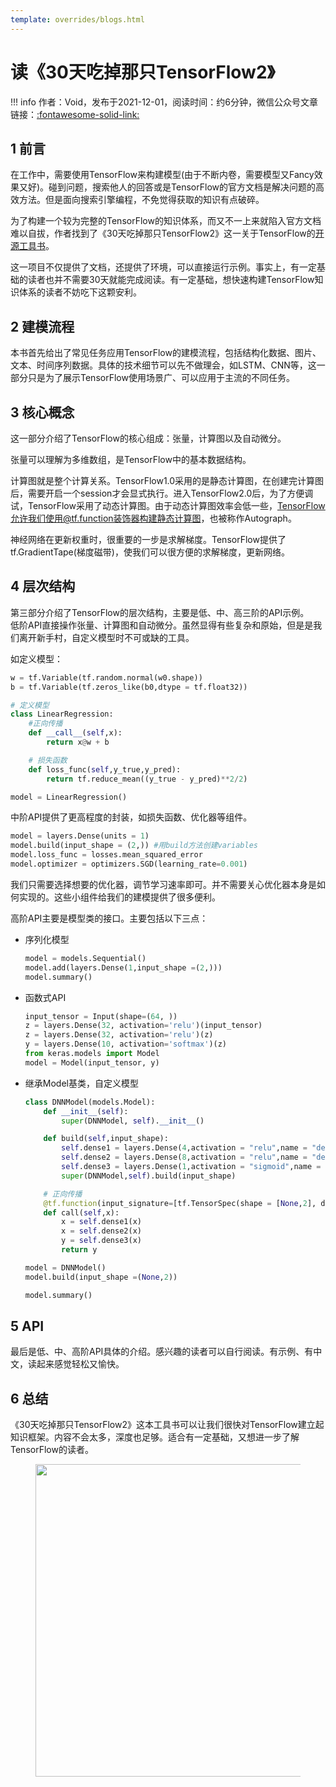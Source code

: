 ```yaml
---
template: overrides/blogs.html
---
```


# 读《30天吃掉那只TensorFlow2》

!!! info
    作者：Void，发布于2021-12-01，阅读时间：约6分钟，微信公众号文章链接：[:fontawesome-solid-link:](https://mp.weixin.qq.com/s/z2uBxwe8UNDXWMDNS_k-Gg)

## 1 前言

在工作中，需要使用TensorFlow来构建模型(由于不断内卷，需要模型又Fancy效果又好)。碰到问题，搜索他人的回答或是TensorFlow的官方文档是解决问题的高效方法。但是面向搜索引擎编程，不免觉得获取的知识有点破碎。  

为了构建一个较为完整的TensorFlow的知识体系，而又不一上来就陷入官方文档难以自拔，作者找到了《30天吃掉那只TensorFlow2》这一关于TensorFlow的[开源工具书](https://jackiexiao.github.io/eat_tensorflow2_in_30_days/chinese/ '30天吃掉那只TensorFlow2')。  

这一项目不仅提供了文档，还提供了环境，可以直接运行示例。事实上，有一定基础的读者也并不需要30天就能完成阅读。有一定基础，想快速构建TensorFlow知识体系的读者不妨吃下这颗安利。

## 2 建模流程

本书首先给出了常见任务应用TensorFlow的建模流程，包括结构化数据、图片、文本、时间序列数据。具体的技术细节可以先不做理会，如LSTM、CNN等，这一部分只是为了展示TensorFlow使用场景广、可以应用于主流的不同任务。

## 3 核心概念

这一部分介绍了TensorFlow的核心组成：张量，计算图以及自动微分。  

张量可以理解为多维数组，是TensorFlow中的基本数据结构。  

计算图就是整个计算关系。TensorFlow1.0采用的是静态计算图，在创建完计算图后，需要开启一个session才会显式执行。进入TensorFlow2.0后，为了方便调试，TensorFlow采用了动态计算图。由于动态计算图效率会低一些，TensorFlow允许我们使用@tf.function装饰器构建静态计算图，也被称作Autograph。  

神经网络在更新权重时，很重要的一步是求解梯度。TensorFlow提供了tf.GradientTape(梯度磁带)，使我们可以很方便的求解梯度，更新网络。

## 4 层次结构

第三部分介绍了TensorFlow的层次结构，主要是低、中、高三阶的API示例。  
低阶API直接操作张量、计算图和自动微分。虽然显得有些复杂和原始，但是是我们离开新手村，自定义模型时不可或缺的工具。

如定义模型：

```python
w = tf.Variable(tf.random.normal(w0.shape))
b = tf.Variable(tf.zeros_like(b0,dtype = tf.float32))

# 定义模型
class LinearRegression:     
    #正向传播
    def __call__(self,x): 
        return x@w + b

    # 损失函数
    def loss_func(self,y_true,y_pred):  
        return tf.reduce_mean((y_true - y_pred)**2/2)

model = LinearRegression()
```

中阶API提供了更高程度的封装，如损失函数、优化器等组件。

```python
model = layers.Dense(units = 1) 
model.build(input_shape = (2,)) #用build方法创建variables
model.loss_func = losses.mean_squared_error
model.optimizer = optimizers.SGD(learning_rate=0.001)
```

我们只需要选择想要的优化器，调节学习速率即可。并不需要关心优化器本身是如何实现的。这些小组件给我们的建模提供了很多便利。

高阶API主要是模型类的接口。主要包括以下三点：

- 序列化模型
    ```python
    model = models.Sequential()
    model.add(layers.Dense(1,input_shape =(2,)))
    model.summary()
    ```
- 函数式API
    ```python
    input_tensor = Input(shape=(64, ))
    z = layers.Dense(32, activation='relu')(input_tensor)
    z = layers.Dense(32, activation='relu')(z)
    y = layers.Dense(10, activation='softmax')(z)
    from keras.models import Model
    model = Model(input_tensor, y)
    ```
- 继承Model基类，自定义模型
    ```python
    class DNNModel(models.Model):
        def __init__(self):
            super(DNNModel, self).__init__()

        def build(self,input_shape):
            self.dense1 = layers.Dense(4,activation = "relu",name = "dense1") 
            self.dense2 = layers.Dense(8,activation = "relu",name = "dense2")
            self.dense3 = layers.Dense(1,activation = "sigmoid",name = "dense3")
            super(DNNModel,self).build(input_shape)

        # 正向传播
        @tf.function(input_signature=[tf.TensorSpec(shape = [None,2], dtype = tf.float32)])  
        def call(self,x):
            x = self.dense1(x)
            x = self.dense2(x)
            y = self.dense3(x)
            return y

    model = DNNModel()
    model.build(input_shape =(None,2))

    model.summary()
    
    ```
## 5 API

最后是低、中、高阶API具体的介绍。感兴趣的读者可以自行阅读。有示例、有中文，读起来感觉轻松又愉快。

## 6 总结

《30天吃掉那只TensorFlow2》这本工具书可以让我们很快对TensorFlow建立起知识框架。内容不会太多，深度也足够。适合有一定基础，又想进一步了解TensorFlow的读者。

<figure>
  <img src="https://cdn.jsdelivr.net/gh/BulletTech2021/Pics/2021-6-14/1623639526512-1080P%20(Full%20HD)%20-%20Tail%20Pic.png" width="500" />
</figure>
